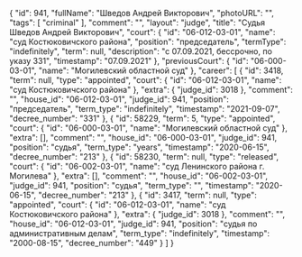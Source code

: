 {
    "id": 941,
    "fullName": "Шведов Андрей Викторович",
    "photoURL": "",
    "tags": [
        "criminal"
    ],
    "comment": "",
    "layout": "judge",
    "title": "Судья Шведов Андрей Викторович",
    "court": {
        "id": "06-012-03-01",
        "name": "суд Костюковичского района",
        "position": "председатель",
        "termType": "indefinitely",
        "term": null,
        "description": "c 07.09.2021, бессрочно, по указу 331",
        "timestamp": "07.09.2021"
    },
    "previousCourt": {
        "id": "06-000-03-01",
        "name": "Могилевский областной суд"
    },
    "career": [
        {
            "id": 3418,
            "term": null,
            "type": "appointed",
            "court": {
                "id": "06-012-03-01",
                "name": "суд Костюковичского района"
            },
            "extra": {
                "judge_id": 3018
            },
            "comment": "",
            "house_id": "06-012-03-01",
            "judge_id": 941,
            "position": "председатель",
            "term_type": "indefinitely",
            "timestamp": "2021-09-07",
            "decree_number": "331"
        },
        {
            "id": 58229,
            "term": 5,
            "type": "appointed",
            "court": {
                "id": "06-000-03-01",
                "name": "Могилевский областной суд"
            },
            "extra": [],
            "comment": "",
            "house_id": "06-000-03-01",
            "judge_id": 941,
            "position": "судья",
            "term_type": "years",
            "timestamp": "2020-06-15",
            "decree_number": "213"
        },
        {
            "id": 58230,
            "term": null,
            "type": "released",
            "court": {
                "id": "06-002-03-01",
                "name": "суд Ленинского района г. Могилева"
            },
            "extra": [],
            "comment": "",
            "house_id": "06-002-03-01",
            "judge_id": 941,
            "position": "судья",
            "term_type": "",
            "timestamp": "2020-06-15",
            "decree_number": "213"
        },
        {
            "id": 3417,
            "term": null,
            "type": "appointed",
            "court": {
                "id": "06-012-03-01",
                "name": "суд Костюковичского района"
            },
            "extra": {
                "judge_id": 3018
            },
            "comment": "",
            "house_id": "06-012-03-01",
            "judge_id": 941,
            "position": "судья по административным делам",
            "term_type": "indefinitely",
            "timestamp": "2000-08-15",
            "decree_number": "449"
        }
    ]
}